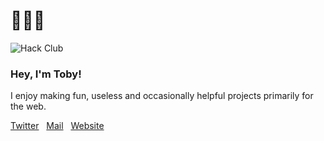 # 🔭🌈✨

![Hack Club](https://pbs.twimg.com/profile_banners/1440006858736128004/1664041671/1080x360)
### Hey, I'm Toby!
I enjoy making fun, useless and occasionally helpful projects primarily for the web.

[Twitter](https://twitter.com/developedbytoby) &nbsp;
[Mail](mailto:hi@tobyb.dev) &nbsp;
[Website](https://tobyb.dev)
